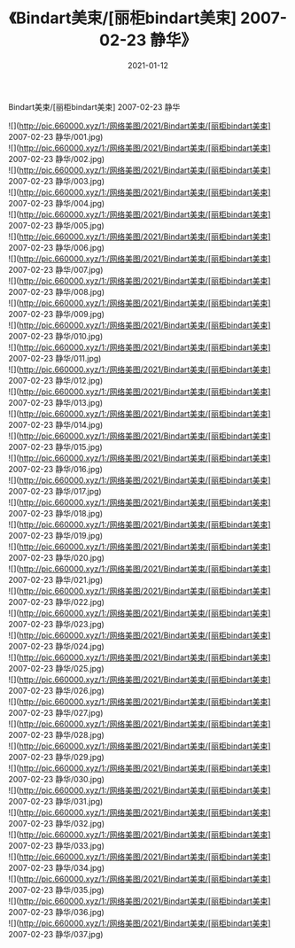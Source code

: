 ﻿---
layout: post
title:  《Bindart美束/[丽柜bindart美束] 2007-02-23 静华》
date:   2021-01-12
img: http://pic.660000.xyz/1:/网络美图/2021/Bindart美束/[丽柜bindart美束] 2007-02-23 静华/000.jpg
categories: [美女, 清纯, 唯美]
---

Bindart美束/[丽柜bindart美束] 2007-02-23 静华

 ![](http://pic.660000.xyz/1:/网络美图/2021/Bindart美束/[丽柜bindart美束] 2007-02-23 静华/001.jpg) <br>![](http://pic.660000.xyz/1:/网络美图/2021/Bindart美束/[丽柜bindart美束] 2007-02-23 静华/002.jpg) <br>![](http://pic.660000.xyz/1:/网络美图/2021/Bindart美束/[丽柜bindart美束] 2007-02-23 静华/003.jpg) <br>![](http://pic.660000.xyz/1:/网络美图/2021/Bindart美束/[丽柜bindart美束] 2007-02-23 静华/004.jpg) <br>![](http://pic.660000.xyz/1:/网络美图/2021/Bindart美束/[丽柜bindart美束] 2007-02-23 静华/005.jpg) <br>![](http://pic.660000.xyz/1:/网络美图/2021/Bindart美束/[丽柜bindart美束] 2007-02-23 静华/006.jpg) <br>![](http://pic.660000.xyz/1:/网络美图/2021/Bindart美束/[丽柜bindart美束] 2007-02-23 静华/007.jpg) <br>![](http://pic.660000.xyz/1:/网络美图/2021/Bindart美束/[丽柜bindart美束] 2007-02-23 静华/008.jpg) <br>![](http://pic.660000.xyz/1:/网络美图/2021/Bindart美束/[丽柜bindart美束] 2007-02-23 静华/009.jpg) <br>![](http://pic.660000.xyz/1:/网络美图/2021/Bindart美束/[丽柜bindart美束] 2007-02-23 静华/010.jpg) <br>![](http://pic.660000.xyz/1:/网络美图/2021/Bindart美束/[丽柜bindart美束] 2007-02-23 静华/011.jpg) <br>![](http://pic.660000.xyz/1:/网络美图/2021/Bindart美束/[丽柜bindart美束] 2007-02-23 静华/012.jpg) <br>![](http://pic.660000.xyz/1:/网络美图/2021/Bindart美束/[丽柜bindart美束] 2007-02-23 静华/013.jpg) <br>![](http://pic.660000.xyz/1:/网络美图/2021/Bindart美束/[丽柜bindart美束] 2007-02-23 静华/014.jpg) <br>![](http://pic.660000.xyz/1:/网络美图/2021/Bindart美束/[丽柜bindart美束] 2007-02-23 静华/015.jpg) <br>![](http://pic.660000.xyz/1:/网络美图/2021/Bindart美束/[丽柜bindart美束] 2007-02-23 静华/016.jpg) <br>![](http://pic.660000.xyz/1:/网络美图/2021/Bindart美束/[丽柜bindart美束] 2007-02-23 静华/017.jpg) <br>![](http://pic.660000.xyz/1:/网络美图/2021/Bindart美束/[丽柜bindart美束] 2007-02-23 静华/018.jpg) <br>![](http://pic.660000.xyz/1:/网络美图/2021/Bindart美束/[丽柜bindart美束] 2007-02-23 静华/019.jpg) <br>![](http://pic.660000.xyz/1:/网络美图/2021/Bindart美束/[丽柜bindart美束] 2007-02-23 静华/020.jpg) <br>![](http://pic.660000.xyz/1:/网络美图/2021/Bindart美束/[丽柜bindart美束] 2007-02-23 静华/021.jpg) <br>![](http://pic.660000.xyz/1:/网络美图/2021/Bindart美束/[丽柜bindart美束] 2007-02-23 静华/022.jpg) <br>![](http://pic.660000.xyz/1:/网络美图/2021/Bindart美束/[丽柜bindart美束] 2007-02-23 静华/023.jpg) <br>![](http://pic.660000.xyz/1:/网络美图/2021/Bindart美束/[丽柜bindart美束] 2007-02-23 静华/024.jpg) <br>![](http://pic.660000.xyz/1:/网络美图/2021/Bindart美束/[丽柜bindart美束] 2007-02-23 静华/025.jpg) <br>![](http://pic.660000.xyz/1:/网络美图/2021/Bindart美束/[丽柜bindart美束] 2007-02-23 静华/026.jpg) <br>![](http://pic.660000.xyz/1:/网络美图/2021/Bindart美束/[丽柜bindart美束] 2007-02-23 静华/027.jpg) <br>![](http://pic.660000.xyz/1:/网络美图/2021/Bindart美束/[丽柜bindart美束] 2007-02-23 静华/028.jpg) <br>![](http://pic.660000.xyz/1:/网络美图/2021/Bindart美束/[丽柜bindart美束] 2007-02-23 静华/029.jpg) <br>![](http://pic.660000.xyz/1:/网络美图/2021/Bindart美束/[丽柜bindart美束] 2007-02-23 静华/030.jpg) <br>![](http://pic.660000.xyz/1:/网络美图/2021/Bindart美束/[丽柜bindart美束] 2007-02-23 静华/031.jpg) <br>![](http://pic.660000.xyz/1:/网络美图/2021/Bindart美束/[丽柜bindart美束] 2007-02-23 静华/032.jpg) <br>![](http://pic.660000.xyz/1:/网络美图/2021/Bindart美束/[丽柜bindart美束] 2007-02-23 静华/033.jpg) <br>![](http://pic.660000.xyz/1:/网络美图/2021/Bindart美束/[丽柜bindart美束] 2007-02-23 静华/034.jpg) <br>![](http://pic.660000.xyz/1:/网络美图/2021/Bindart美束/[丽柜bindart美束] 2007-02-23 静华/035.jpg) <br>![](http://pic.660000.xyz/1:/网络美图/2021/Bindart美束/[丽柜bindart美束] 2007-02-23 静华/036.jpg) <br>![](http://pic.660000.xyz/1:/网络美图/2021/Bindart美束/[丽柜bindart美束] 2007-02-23 静华/037.jpg) <br>